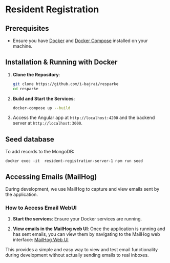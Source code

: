 
# Resident Registration

## Prerequisites

- Ensure you have [Docker](https://docs.docker.com/get-docker/) and [Docker Compose](https://docs.docker.com/compose/install/) installed on your machine.

## Installation & Running with Docker

1. **Clone the Repository**:
   ```bash
   git clone https://github.com/i-bajrai/resparke
   cd resparke
   ```

2. **Build and Start the Services**:
   ```bash
   docker-compose up --build
   ```

3. Access the Angular app at `http://localhost:4200` and the backend server at `http://localhost:3000`.

## Seed database

To add records to the MongoDB:

`docker exec -it  resident-registration-server-1 npm run seed`

## Accessing Emails (MailHog)

During development, we use MailHog to capture and view emails sent by the application. 

### How to Access Email WebUI

1. **Start the services**: Ensure your Docker services are running.

2. **View emails in the MailHog web UI**: Once the application is running and has sent emails, you can view them by navigating to the MailHog web interface:
   [MailHog Web UI](http://localhost:8025)

This provides a simple and easy way to view and test email functionality during development without actually sending emails to real inboxes.
